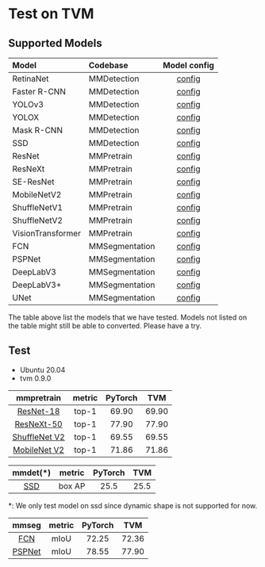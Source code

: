 # Test on TVM

## Supported Models

| Model             | Codebase       |                                       Model config                                       |
| :---------------- | :------------- | :--------------------------------------------------------------------------------------: |
| RetinaNet         | MMDetection    |    [config](https://github.com/open-mmlab/mmdetection/tree/master/configs/retinanet)     |
| Faster R-CNN      | MMDetection    |   [config](https://github.com/open-mmlab/mmdetection/tree/master/configs/faster_rcnn)    |
| YOLOv3            | MMDetection    |       [config](https://github.com/open-mmlab/mmdetection/tree/master/configs/yolo)       |
| YOLOX             | MMDetection    |      [config](https://github.com/open-mmlab/mmdetection/tree/master/configs/yolox)       |
| Mask R-CNN        | MMDetection    |    [config](https://github.com/open-mmlab/mmdetection/tree/master/configs/mask_rcnn)     |
| SSD               | MMDetection    |        [config](https://github.com/open-mmlab/mmdetection/tree/main/configs/ssd)         |
| ResNet            | MMPretrain     |       [config](https://github.com/open-mmlab/mmpretrain/tree/main/configs/resnet)        |
| ResNeXt           | MMPretrain     |       [config](https://github.com/open-mmlab/mmpretrain/tree/main/configs/resnext)       |
| SE-ResNet         | MMPretrain     |      [config](https://github.com/open-mmlab/mmpretrain/tree/main/configs/seresnet)       |
| MobileNetV2       | MMPretrain     |    [config](https://github.com/open-mmlab/mmpretrain/tree/main/configs/mobilenet_v2)     |
| ShuffleNetV1      | MMPretrain     |    [config](https://github.com/open-mmlab/mmpretrain/tree/main/configs/shufflenet_v1)    |
| ShuffleNetV2      | MMPretrain     |    [config](https://github.com/open-mmlab/mmpretrain/tree/main/configs/shufflenet_v2)    |
| VisionTransformer | MMPretrain     | [config](https://github.com/open-mmlab/mmpretrain/tree/main/configs/vision_transformer)  |
| FCN               | MMSegmentation |      [config](https://github.com/open-mmlab/mmsegmentation/tree/master/configs/fcn)      |
| PSPNet            | MMSegmentation |    [config](https://github.com/open-mmlab/mmsegmentation/tree/master/configs/pspnet)     |
| DeepLabV3         | MMSegmentation |   [config](https://github.com/open-mmlab/mmsegmentation/tree/master/configs/deeplabv3)   |
| DeepLabV3+        | MMSegmentation | [config](https://github.com/open-mmlab/mmsegmentation/tree/master/configs/deeplabv3plus) |
| UNet              | MMSegmentation |     [config](https://github.com/open-mmlab/mmsegmentation/tree/master/configs/unet)      |

The table above list the models that we have tested. Models not listed on the table might still be able to converted. Please have a try.

## Test

- Ubuntu 20.04
- tvm 0.9.0

|                                                        mmpretrain                                                         | metric | PyTorch |  TVM  |
| :-----------------------------------------------------------------------------------------------------------------------: | :----: | :-----: | :---: |
|           [ResNet-18](https://github.com/open-mmlab/mmpretrain/blob/main/configs/resnet/resnet18_8xb32_in1k.py)           | top-1  |  69.90  | 69.90 |
|      [ResNeXt-50](https://github.com/open-mmlab/mmpretrain/blob/main/configs/resnext/resnext50-32x4d_8xb32_in1k.py)       | top-1  |  77.90  | 77.90 |
| [ShuffleNet V2](https://github.com/open-mmlab/mmpretrain/blob/main/configs/shufflenet_v2/shufflenet-v2-1x_16xb64_in1k.py) | top-1  |  69.55  | 69.55 |
|    [MobileNet V2](https://github.com/open-mmlab/mmpretrain/tree/main/configs/mobilenet_v2/mobilenet-v2_8xb32_in1k.py)     | top-1  |  71.86  | 71.86 |

<!-- |     [Vision Transformer](https://github.com/open-mmlab/mmpretrain/blob/main/configs/vision_transformer/vit-base-p16_ft-64xb64_in1k-384.py)     | top-1  |  85.43  | 84.01 | -->

|                                        mmdet(\*)                                        | metric | PyTorch | TVM  |
| :-------------------------------------------------------------------------------------: | :----: | :-----: | :--: |
| [SSD](https://github.com/open-mmlab/mmdetection/tree/master/configs/ssd/ssd300_coco.py) | box AP |  25.5   | 25.5 |

\*: We only test model on ssd since dynamic shape is not supported for now.

|                                                           mmseg                                                            | metric | PyTorch |  TVM  |
| :------------------------------------------------------------------------------------------------------------------------: | :----: | :-----: | :---: |
|     [FCN](https://github.com/open-mmlab/mmsegmentation/tree/master/configs/fcn/fcn_r50-d8_512x1024_40k_cityscapes.py)      |  mIoU  |  72.25  | 72.36 |
| [PSPNet](https://github.com/open-mmlab/mmsegmentation/tree/master/configs/pspnet/pspnet_r50-d8_512x1024_80k_cityscapes.py) |  mIoU  |  78.55  | 77.90 |
